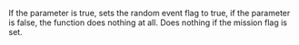 If the parameter is true, sets the random event flag to true, if the parameter is false, the function does nothing at all.
Does nothing if the mission flag is set.